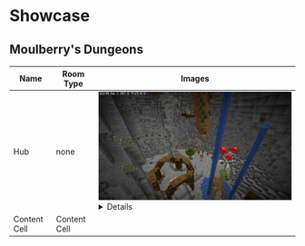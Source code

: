 # Showcase

## Moulberry's Dungeons


| Name  | Room Type | Images |
| ------------- | ------------- | ------------- |
| Hub  | none  | ![1](https://github.com/Zero5G/Builds/blob/main/ImageStorage/MBD/Hub/2021-04-19_12.44.54.png?raw=true) <details>![2](https://github.com/Zero5G/Builds/blob/main/ImageStorage/MBD/Hub/2021-04-19_12.45.07.png?raw=true) ![3](https://github.com/Zero5G/Builds/blob/main/ImageStorage/MBD/Hub/2021-04-19_12.45.25.png?raw=true)</details> |
| Content Cell  | Content Cell  |
